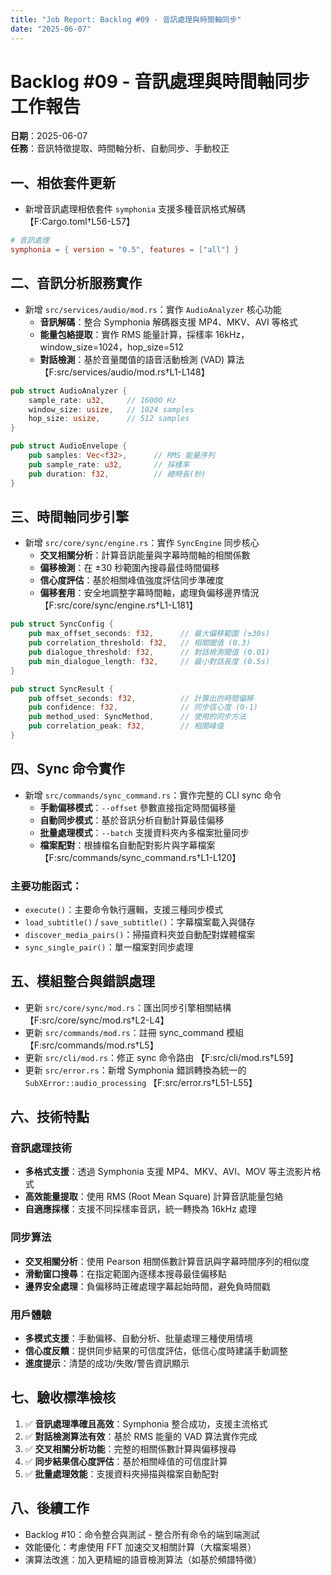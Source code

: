 ```yaml
---
title: "Job Report: Backlog #09 - 音訊處理與時間軸同步"
date: "2025-06-07"
---
```


# Backlog #09 - 音訊處理與時間軸同步 工作報告

**日期**：2025-06-07  
**任務**：音訊特徵提取、時間軸分析、自動同步、手動校正

## 一、相依套件更新

- 新增音訊處理相依套件 `symphonia` 支援多種音訊格式解碼
  【F:Cargo.toml†L56-L57】

```toml
# 音訊處理
symphonia = { version = "0.5", features = ["all"] }
```

## 二、音訊分析服務實作

- 新增 `src/services/audio/mod.rs`：實作 `AudioAnalyzer` 核心功能
  - **音訊解碼**：整合 Symphonia 解碼器支援 MP4、MKV、AVI 等格式
  - **能量包絡提取**：實作 RMS 能量計算，採樣率 16kHz，window_size=1024，hop_size=512
  - **對話檢測**：基於音量閾值的語音活動檢測 (VAD) 算法
  【F:src/services/audio/mod.rs†L1-L148】

```rust
pub struct AudioAnalyzer {
    sample_rate: u32,     // 16000 Hz
    window_size: usize,   // 1024 samples
    hop_size: usize,      // 512 samples
}

pub struct AudioEnvelope {
    pub samples: Vec<f32>,      // RMS 能量序列
    pub sample_rate: u32,       // 採樣率
    pub duration: f32,          // 總時長(秒)
}
```

## 三、時間軸同步引擎

- 新增 `src/core/sync/engine.rs`：實作 `SyncEngine` 同步核心
  - **交叉相關分析**：計算音訊能量與字幕時間軸的相關係數
  - **偏移檢測**：在 ±30 秒範圍內搜尋最佳時間偏移
  - **信心度評估**：基於相關峰值強度評估同步準確度
  - **偏移套用**：安全地調整字幕時間軸，處理負偏移邊界情況
  【F:src/core/sync/engine.rs†L1-L181】

```rust
pub struct SyncConfig {
    pub max_offset_seconds: f32,      // 最大偏移範圍 (±30s)
    pub correlation_threshold: f32,   // 相關閾值 (0.3)
    pub dialogue_threshold: f32,      // 對話檢測閾值 (0.01)
    pub min_dialogue_length: f32,     // 最小對話長度 (0.5s)
}

pub struct SyncResult {
    pub offset_seconds: f32,          // 計算出的時間偏移
    pub confidence: f32,              // 同步信心度 (0-1)
    pub method_used: SyncMethod,      // 使用的同步方法
    pub correlation_peak: f32,        // 相關峰值
}
```

## 四、Sync 命令實作

- 新增 `src/commands/sync_command.rs`：實作完整的 CLI sync 命令
  - **手動偏移模式**：`--offset` 參數直接指定時間偏移量
  - **自動同步模式**：基於音訊分析自動計算最佳偏移
  - **批量處理模式**：`--batch` 支援資料夾內多檔案批量同步
  - **檔案配對**：根據檔名自動配對影片與字幕檔案
  【F:src/commands/sync_command.rs†L1-L120】

### 主要功能函式：
- `execute()`：主要命令執行邏輯，支援三種同步模式
- `load_subtitle()` / `save_subtitle()`：字幕檔案載入與儲存
- `discover_media_pairs()`：掃描資料夾並自動配對媒體檔案
- `sync_single_pair()`：單一檔案對同步處理

## 五、模組整合與錯誤處理

- 更新 `src/core/sync/mod.rs`：匯出同步引擎相關結構
  【F:src/core/sync/mod.rs†L2-L4】
- 更新 `src/commands/mod.rs`：註冊 sync_command 模組
  【F:src/commands/mod.rs†L5】
- 更新 `src/cli/mod.rs`：修正 sync 命令路由
  【F:src/cli/mod.rs†L59】
- 更新 `src/error.rs`：新增 Symphonia 錯誤轉換為統一的 `SubXError::audio_processing`
  【F:src/error.rs†L51-L55】

## 六、技術特點

### 音訊處理技術
- **多格式支援**：透過 Symphonia 支援 MP4、MKV、AVI、MOV 等主流影片格式
- **高效能量提取**：使用 RMS (Root Mean Square) 計算音訊能量包絡
- **自適應採樣**：支援不同採樣率音訊，統一轉換為 16kHz 處理

### 同步算法
- **交叉相關分析**：使用 Pearson 相關係數計算音訊與字幕時間序列的相似度
- **滑動窗口搜尋**：在指定範圍內逐樣本搜尋最佳偏移點
- **邊界安全處理**：負偏移時正確處理字幕起始時間，避免負時間戳

### 用戶體驗
- **多模式支援**：手動偏移、自動分析、批量處理三種使用情境
- **信心度反饋**：提供同步結果的可信度評估，低信心度時建議手動調整
- **進度提示**：清楚的成功/失敗/警告資訊顯示

## 七、驗收標準檢核

1. ✅ **音訊處理準確且高效**：Symphonia 整合成功，支援主流格式
2. ✅ **對話檢測算法有效**：基於 RMS 能量的 VAD 算法實作完成
3. ✅ **交叉相關分析功能**：完整的相關係數計算與偏移搜尋
4. ✅ **同步結果信心度評估**：基於相關峰值的可信度計算
5. ✅ **批量處理效能**：支援資料夾掃描與檔案自動配對

## 八、後續工作

- Backlog #10：命令整合與測試 - 整合所有命令的端到端測試
- 效能優化：考慮使用 FFT 加速交叉相關計算（大檔案場景）
- 演算法改進：加入更精細的語音檢測算法（如基於頻譜特徵）
